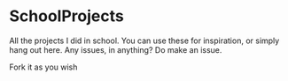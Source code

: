 # SchoolProjects
All the projects I did in school. You can use these for inspiration, or simply hang out here. 
Any issues, in anything? Do make an issue.

Fork it as you wish
